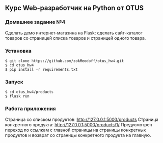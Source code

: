 ## **Курс Web-разработчик на Python от OTUS**

### **Домашнее задание №4**
Сделать демо интернет-магазина на Flask: сделать сайт-каталог товаров со страницей списка товаров и страницей одного товара.

### Установка

```консоль
$ git clone https://github.com/zokMeodoff/otus_hw4.git
$ cd otus_hw4
$ pip install -r requirements.txt
```

### Запуск

```консоль
$ cd otus_hw4/products
$ flask run
```

### Работа приложения
Страница со списком продуктов: http://127.0.0.1:5000/products
Страница конкретного продукта: http://127.0.0.1:5000/products/1/
Предусмотрен переход по ссылкам с главной страницы на страницы конкретных продуктов и возврат со страницы конкретного продукта на главную.
